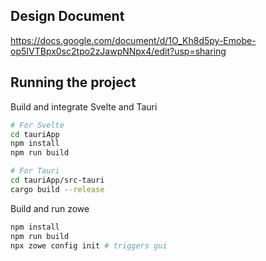 ## Design Document
https://docs.google.com/document/d/1O_Kh8d5py-Emobe-op5IVTBpx0sc2tpo2zJawpNNpx4/edit?usp=sharing 

## Running the project
Build and integrate Svelte and Tauri
```sh
# For Svelte
cd tauriApp
npm install
npm run build
```
```sh
# For Tauri
cd tauriApp/src-tauri
cargo build --release
```
Build and run zowe
```sh
npm install
npm run build
npx zowe config init # triggers gui
```
